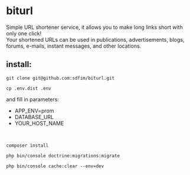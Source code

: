 # biturl
Simple URL shortener service, it allows you to make long links short with only one click! <br>
Your shortened URLs can be used in publications, advertisements, blogs, forums, e-mails, instant messages, and other locations.

## **install:**

`git clone git@github.com:sdfim/biturl.git` 

`cp .env.dist .env` 

and fill in parameters: <br>
* APP_ENV=prom <br>
* DATABASE_URL <br>
* YOUR_HOST_NAME <br>
<br>

`composer install` 

`php bin/console doctrine:migrations:migrate` 

`php bin/console cache:clear --env=dev` 
